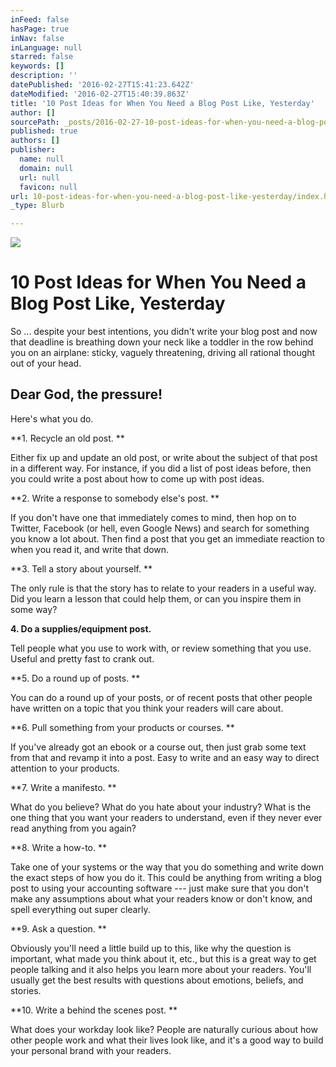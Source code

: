 ```yaml
---
inFeed: false
hasPage: true
inNav: false
inLanguage: null
starred: false
keywords: []
description: ''
datePublished: '2016-02-27T15:41:23.642Z'
dateModified: '2016-02-27T15:40:39.863Z'
title: '10 Post Ideas for When You Need a Blog Post Like, Yesterday'
author: []
sourcePath: _posts/2016-02-27-10-post-ideas-for-when-you-need-a-blog-post-like-yesterday.md
published: true
authors: []
publisher:
  name: null
  domain: null
  url: null
  favicon: null
url: 10-post-ideas-for-when-you-need-a-blog-post-like-yesterday/index.html
_type: Blurb

---
```

![](https://the-grid-user-content.s3-us-west-2.amazonaws.com/c3a1238d-5108-4055-8bb1-43f9873318e1.jpg)

# 10 Post Ideas for When You Need a Blog Post Like, Yesterday

So ... despite your best intentions, you didn't write your blog post and now that deadline is breathing down your neck like a toddler in the row behind you on an airplane: sticky, vaguely threatening, driving all rational thought out of your head.

## Dear God, the pressure!

Here's what you do.

**1\. Recycle an old post. **

Either fix up and update an old post, or write about the subject of that post in a different way. For instance, if you did a list of post ideas before, then you could write a post about how to come up with post ideas. 

**2\. Write a response to somebody else's post. **

If you don't have one that immediately comes to mind, then hop on to Twitter, Facebook (or hell, even Google News) and search for something you know a lot about. Then find a post that you get an immediate reaction to when you read it, and write that down. 

**3\. Tell a story about yourself. **

The only rule is that the story has to relate to your readers in a useful way. Did you learn a lesson that could help them, or can you inspire them in some way? 

**4\. Do a supplies/equipment post.**

Tell people what you use to work with, or review something that you use. Useful and pretty fast to crank out. 

**5\. Do a round up of posts. **

You can do a round up of your posts, or of recent posts that other people have written on a topic that you think your readers will care about. 

**6\. Pull something from your products or courses. **

If you've already got an ebook or a course out, then just grab some text from that and revamp it into a post. Easy to write and an easy way to direct attention to your products. 

**7\. Write a manifesto. **

What do you believe? What do you hate about your industry? What is the one thing that you want your readers to understand, even if they never ever read anything from you again? 

**8\. Write a how-to. **

Take one of your systems or the way that you do something and write down the exact steps of how you do it. This could be anything from writing a blog post to using your accounting software --- just make sure that you don't make any assumptions about what your readers know or don't know, and spell everything out super clearly. 

**9\. Ask a question. **

Obviously you'll need a little build up to this, like why the question is important, what made you think about it, etc., but this is a great way to get people talking and it also helps you learn more about your readers. You'll usually get the best results with questions about emotions, beliefs, and stories. 

**10\. Write a behind the scenes post. **

What does your workday look like? People are naturally curious about how other people work and what their lives look like, and it's a good way to build your personal brand with your readers.